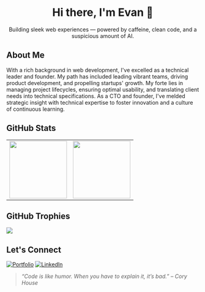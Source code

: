 <h1 align="center">Hi there, I'm Evan 👋</h1>
<p align="center">Building sleek web experiences — powered by caffeine, clean code, and a suspicious amount of AI.</p>

## About Me

With a rich background in web development, I've excelled as a technical leader and founder. My path has included leading vibrant teams, driving product development, and propelling startups' growth. My forte lies in managing project lifecycles, ensuring optimal usability, and translating client needs into technical specifications. As a CTO and founder, I've melded strategic insight with technical expertise to foster innovation and a culture of continuous learning.

## GitHub Stats

<table>
  <tr>
    <td>
      <img src="https://github-readme-stats.vercel.app/api?username=skoulix&theme=dark&hide_border=false&include_all_commits=false&count_private=false" height="150" />
    </td>
    <td>
      <img src="https://nirzak-streak-stats.vercel.app/?user=skoulix&theme=dark&hide_border=false" height="150" />
    </td>
  </tr>
</table>

## GitHub Trophies

<img src="https://github-profile-trophy.vercel.app/?username=skoulix&theme=onedark&no-frame=true&no-bg=true&margin-w=15&title=prs,commits,repos" />

## Let's Connect

[![Portfolio](https://img.shields.io/badge/Portfolio-000000?style=for-the-badge&logo=firefox&logoColor=white)](https://seapixel.com)
[![LinkedIn](https://img.shields.io/badge/LinkedIn-0077B5?style=for-the-badge&logo=linkedin&logoColor=white)](https://linkedin.com/in/evan-skoulikaritis)

> _“Code is like humor. When you have to explain it, it’s bad.” – Cory House_
